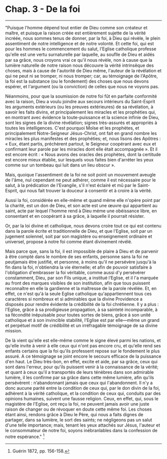 # Chap. 3 - De la foi

***

"Puisque l'homme dépend tout entier de Dieu comme son créateur et maître, et puisque la raison créée est entièrement sujette de la vérité incréée, nous sommes tenus de donner, par la foi, à Dieu qui révèle, le plein assentiment de notre intelligence et de notre volonté. Et cette foi, qui est pour les hommes le commencement du salut, l'Eglise catholique professe qu'elle est une vertu surnaturelle par laquelle, au souﬂle de Dieu et aidés par sa grâce, nous croyons vrai ce qu'il nous révèle, non à cause que la lumière naturelle de notre raison nous découvre la vérité intrinsêque des choses, mais à cause de l'autorité de Dieu même, l'auteur de la révélation et qui ne peut ni se tromper, ni nous tromper; car, au témoignage de l'Apôtre, la foi est la substance (ou le fondement) des choses que nous devons espérer, et l'argument (ou la conviction) de celles que nous ne voyons pas.

Néanmoins, pour que la soumission de notre foi fût en parfaite conformité avec la raison, Dieu a voulu joindre aux secours intérieurs du Saint-Esprit les arguments extérieurs (ou les preuves extérieures) de sa révélation, à savoir les faits divins, et principalement les miracles et les prophéties qui, en montrant avec évidence la toute-puissance et la science infinie de Dieu, sont les signes de la divine révélation; signes très-assurés et appropriés à toutes les intelligences. C'est pourquoi Moïse et les prophètes, et principalement Notre-Seigneur Jésus-Christ, ont fait en grand nombre les miracles les plus manifestes et des prophéties; et, nous lisons des Apôtres : « Eux, étant partis, préchèrent partout, le Seigneur coopérant avec eux et confirmant leur parole par les miracles dont elle était accompagnée ». Et il est encore écrit : « Nous avons des oracles des prophètes, dont la certitude est encore mieux établie, sur lesquels vous faites bien d'arréter les yeux comme sur un tombeau qui luit dans un lieu obscur ».

Mais, quoique l'assentiment de la foi ne soit point un mouvement aveugle de l'âme, nul cependant ne peut adhérer, comme il est nécessaire pour le salut, à la prédication de l'Evangile, s'il n'est éclairé et mû par le Saint-Esprit, qui nous fait trouver la douceur à consentir et à croire à la vérité.

Aussi la foi, considérée en elle-même et quand même elle n'opère point par la charité, est un don de Dieu, et son acte est une œuvre qui appartient au saint, acte par lequel l'homme rend à Dieu méme une obéissance libre, en consentant et en coopérant à sa grâce, à laquelle il pourrait résister.

Or, par la loi divine et catholique, nous devons croire tout ce qui est contenu dans la parole écrite et traditionnelle de Dieu, et que l'Eglise, soit par un jugement solennel, soit par son magistère ou enseignement ordinaire et universel, propose à notre foi comme étant divinement révélé.

Mais parce que, sans la foi, il est impossible de plaire à Dieu et de parvenir à être compté dans le nombre de ses enfants, personne sans la foi ne peutjamais être justifié, et personne, à moins qu'il ne persévère jusqu'à la fin dans la foi, n'obtiendra la vie éternelle; et afin de pouvoir satisfaire à l'obligation d'embrasser la foi véritable, comme aussi d'y persévérer constamment, Dieu, par son Fils unique, a institué l‘Eglise, et il l'a marquée au front des marques visibles de son institution, afin que tous puissent reconnaître en elle la gardienne et la maîtresse de la parole révélée. Et, en effet, ce n'est qu'à la seule Eglise catholique qu'appartiennent tous ces caractères si nombreux et si admirables que la divine Providence a disposés pour rendre évidente la crédibilité de la foi chrétienne. Il y a plus : l'Eglise, grâce à sa prodigieuse propagation, à sa sainteté incomparable, à sa fécondité inépuisable pour toutes sortes de biens, grâce à son unité catholique et à son invincible stabilité, l‘Eglise est par elle—même un grand et perpétuel motif de crédibilité et un irréfragable témoignage de sa divine mission.

De là vient qu'elle est elle-même comme le signe élevé parmi les nations, et qu'elle invite à venir à elle ceux qui n'ont pas encore cru, et qu'elle rend ses enfants certains que la foi qu'ils professent repose sur le fondement le plus assuré. A ce témoignage se joint encore le secours efficace de la puissance d'en haut. Le Dieu très-bon, en effet, excite et aide, par sa grâce, ceux qui sont dans l'erreur, pour qu'ils puissent venir à la connaissance de la vérité; et quant à ceux qu'il a transportés de leurs ténèbres dans son admirable lumière, il les confirme par sa grâce dans cette même lumière, afin qu'ils persévèrent : n‘abandonnant jamais que ceux qui l'abandonnent. Il n'y a donc aucune parité entre la condition de ceux qui, par le don divin de la foi, adhèrent à la vérité catholique, et la condition de ceux qui, conduits par des opinions humaines, suivent une fausse religion. Ceux, en effet, qui, sous le magistère de l'Eglise, ont reçu la foi, ne peuvent jamais avoir une juste raison de changer ou de révoquer en doute cette même foi. Les choses étant ainsi, rendons grâce à Dieu le Père, qui nous a faits dignes de partager, dans sa lumière, le sort des saints; ne négligeons pas un salut d'une telle importance; mais, tenant les yeux attachés sur Jésus, l'auteur et le consommateur de notre foi, soyons inébranlables dans la confession de notre espérance." [^1]

[^1]: Guérin 1872, pp. 156-158.


